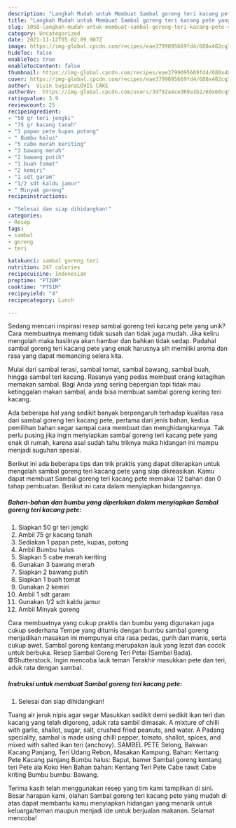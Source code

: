 ```yaml
---
description: "Langkah Mudah untuk Membuat Sambal goreng teri kacang pete yang Menggugah Selera"
title: "Langkah Mudah untuk Membuat Sambal goreng teri kacang pete yang Menggugah Selera"
slug: 1050-langkah-mudah-untuk-membuat-sambal-goreng-teri-kacang-pete-yang-menggugah-selera
category: Uncategorized
date: 2021-11-12T05:02:09.907Z
image: https://img-global.cpcdn.com/recipes/eae3799095669fd4/680x482cq70/sambal-goreng-teri-kacang-pete-foto-resep-utama.jpg
hideToc: false
enableToc: true
enableTocContent: false
thumbnail: https://img-global.cpcdn.com/recipes/eae3799095669fd4/680x482cq70/sambal-goreng-teri-kacang-pete-foto-resep-utama.jpg
cover: https://img-global.cpcdn.com/recipes/eae3799095669fd4/680x482cq70/sambal-goreng-teri-kacang-pete-foto-resep-utama.jpg
author:  Vivin SugianaLOVIS CAKE
authorAv:  https://img-global.cpcdn.com/users/3df92a4ced69a1b2/60x60cq50/avatar.jpg
ratingvalue: 3.9
reviewcount: 25
recipeingredient:
- "50 gr teri jengki"
- "75 gr kacang tanah"
- "1 papan pete kupas potong"
- " Bumbu halus"
- "5 cabe merah keriting"
- "3 bawang merah"
- "2 bawang putih"
- "1 buah tomat"
- "2 kemiri"
- "1 sdt garam"
- "1/2 sdt kaldu jamur"
- " Minyak goreng"
recipeinstructions:

- "Selesai dan siap dihidangkan!"
categories:
- Resep
tags:
- sambal
- goreng
- teri

katakunci: sambal goreng teri 
nutrition: 247 calories
recipecuisine: Indonesian
preptime: "PT30M"
cooktime: "PT51M"
recipeyield: "4"
recipecategory: Lunch

---
```



Sedang mencari inspirasi resep sambal goreng teri kacang pete yang unik? Cara membuatnya memang tidak susah dan tidak juga mudah. Jika keliru mengolah maka hasilnya akan hambar dan bahkan tidak sedap. Padahal sambal goreng teri kacang pete yang enak harusnya sih memiliki aroma dan rasa yang dapat memancing selera kita.


Mulai dari sambal terasi, sambal tomat, sambal bawang, sambal buah, hingga sambal teri kacang. Rasanya yang pedas membuat orang ketagihan memakan sambal. Bagi Anda yang sering bepergian tapi tidak mau ketinggalan makan sambal, anda bisa membuat sambal goreng kering teri kacang.

Ada beberapa hal yang sedikit banyak berpengaruh terhadap kualitas rasa dari sambal goreng teri kacang pete, pertama dari jenis bahan, kedua pemilihan bahan segar sampai cara membuat dan menghidangkannya. Tak perlu pusing jika ingin menyiapkan sambal goreng teri kacang pete yang enak di rumah, karena asal sudah tahu triknya maka hidangan ini mampu menjadi suguhan spesial.


Berikut ini ada beberapa tips dan trik praktis yang dapat diterapkan untuk mengolah sambal goreng teri kacang pete yang siap dikreasikan. Kamu dapat membuat Sambal goreng teri kacang pete memakai 12 bahan dan 0 tahap pembuatan. Berikut ini cara dalam menyiapkan hidangannya.

<!--inarticleads1-->

##### Bahan-bahan dan bumbu yang diperlukan dalam menyiapkan Sambal goreng teri kacang pete:

1. Siapkan 50 gr teri jengki
1. Ambil 75 gr kacang tanah
1. Sediakan 1 papan pete, kupas, potong
1. Ambil  Bumbu halus
1. Siapkan 5 cabe merah keriting
1. Gunakan 3 bawang merah
1. Siapkan 2 bawang putih
1. Siapkan 1 buah tomat
1. Gunakan 2 kemiri
1. Ambil 1 sdt garam
1. Gunakan 1/2 sdt kaldu jamur
1. Ambil  Minyak goreng


Cara membuatnya yang cukup praktis dan bumbu yang digunakan juga cukup sederhana Tempe yang ditumis dengan bumbu sambal goreng menjadikan masakan ini mempunyai cita rasa pedas, gurih dan manis, serta cukup awet. Sambal goreng kentang merupakan lauk yang lezat dan cocok untuk berbuka. Resep Sambal Goreng Teri Petai (Sambal Bada). ©Shutterstock. Ingin mencoba lauk teman Terakhir masukkan pete dan teri, aduk rata dengan sambal. 

<!--inarticleads2-->

##### Instruksi untuk membuat Sambal goreng teri kacang pete:


1. Selesai dan siap dihidangkan!

Tuang air jeruk nipis agar segar Masukkan sedikit demi sedikit ikan teri dan kacang yang telah digoreng, aduk rata sambil dimasak. A mixture of chilli with garlic, shallot, sugar, salt, crushed fried peanuts, and water. A Padang speciality, sambal is made using chilli pepper, tomato, shallot, spices, and mixed with salted ikan teri (anchovy). SAMBEL PETE Selong, Bakwan Kacang Panjang, Teri Udang Rebon, Masakan Kampung. Bahan: Kentang Pete Kacang panjang Bumbu halus: Baput, bamer Sambal goreng kentang teri Pete ala Koko Hen Bahan bahan: Kentang Teri Pete Cabe rawit Cabe kriting Bumbu bumbu: Bawang. 

Terima kasih telah menggunakan resep yang tim kami tampilkan di sini. Besar harapan kami, olahan Sambal goreng teri kacang pete yang mudah di atas dapat membantu kamu menyiapkan hidangan yang menarik untuk keluarga/teman maupun menjadi ide untuk berjualan makanan. Selamat mencoba!
